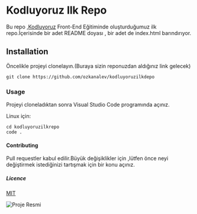 # **Kodluyoruz Ilk Repo**
Bu repo ,[Kodluyoruz](https://kodluyoruz.org) Front-End Eğitiminde oluşturduğumuz ilk repo.İçerisinde bir adet README doyası , bir adet de index.html barındırıyor.
## **Installation** ##
Öncelikle projeyi clonelayın.(Buraya sizin reponuzdan aldığınız link gelecek)
 
```
git clone https://github.com/ozkanalev/kodluyoruzilkdepo
```


### **Usage** ###
Projeyi cloneladıktan sonra Visual Studio Code programında açınız.

Linux için:

```
cd kodluyoruzilkrepo
code .  
   ```

#### **Contributing** #### 
Pull requestler kabul edilir.Büyük değişiklikler için ,lütfen önce neyi değiştirmek istediğinizi tartışmak için bir konu açınız.
##### **Licence** #####

[MIT](https://github.com/ozkanalev/kodluyoruzilkdepo/blob/main/LICENSE)


![Proje Resmi](https://avatars.githubusercontent.com/u/30476529?s=200&v=4)



